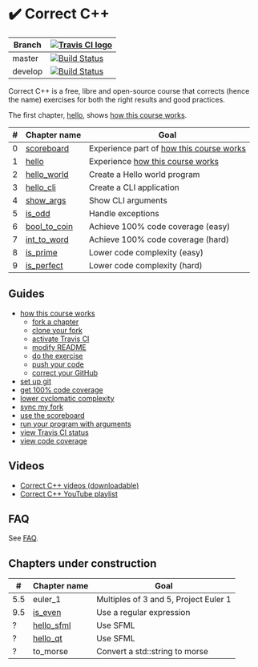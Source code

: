 # :heavy_check_mark: Correct C++

Branch|[![Travis CI logo](pics/TravisCI.png)](https://travis-ci.org)
---|---
master|[![Build Status](https://travis-ci.org/richelbilderbeek/correct_cpp.svg?branch=master)](https://travis-ci.org/richelbilderbeek/correct_cpp)
develop|[![Build Status](https://travis-ci.org/richelbilderbeek/correct_cpp.svg?branch=develop)](https://travis-ci.org/richelbilderbeek/correct_cpp)

Correct C++ is a free, libre and open-source course that corrects (hence the name) exercises for both the right results and good practices.

The first chapter, [hello](https://github.com/richelbilderbeek/correct_cpp), shows [how this course works](doc/how_this_course_works.md).

#|Chapter name|Goal
---|---|---
0|[scoreboard](https://github.com/richelbilderbeek/correct_cpp_scoreboard)|Experience part of [how this course works](doc/how_this_course_works.md)
1|[hello](https://github.com/richelbilderbeek/correct_cpp_hello)|Experience [how this course works](doc/how_this_course_works.md)
2|[hello_world](https://github.com/richelbilderbeek/correct_cpp_hello_world)|Create a Hello world program
3|[hello_cli](https://github.com/richelbilderbeek/correct_cpp_hello_cli)|Create a CLI application
4|[show_args](https://github.com/richelbilderbeek/correct_cpp_show_args)|Show CLI arguments
5|[is_odd](https://github.com/richelbilderbeek/correct_cpp_is_odd)|Handle exceptions
6|[bool_to_coin](https://github.com/richelbilderbeek/correct_cpp_bool_to_coin)|Achieve 100% code coverage (easy)
7|[int_to_word](https://github.com/richelbilderbeek/correct_cpp_int_to_word)|Achieve 100% code coverage (hard)
8|[is_prime](https://github.com/richelbilderbeek/correct_cpp_is_prime)|Lower code complexity (easy)
9|[is_perfect](https://github.com/richelbilderbeek/correct_cpp_is_perfect)|Lower code complexity (hard)

## Guides

 * [how this course works](doc/how_this_course_works.md)
    * [fork a chapter](doc/fork_a_chapter.md)
    * [clone your fork](doc/clone_your_fork.md)
    * [activate Travis CI](doc/activate.md)
    * [modify README](doc/modify_readme.md)
    * [do the exercise](doc/do_the_exercise.md)
    * [push your code](doc/push_your_code.md)
    * [correct your GitHub](doc/correct_your_github.md)
 * [set up git](doc/set_up_git.md)
 * [get 100% code coverage](doc/get_100_percent_code_coverage.md)
 * [lower cyclomatic complexity](doc/lower_cyclomatic_complexity.md)
 * [sync my fork](doc/sync_my_fork.md)
 * [use the scoreboard](doc/use_the_scoreboard.md)
 * [run your program with arguments](doc/run_your_program_with_arguments.md)
 * [view Travis CI status](doc/view_status.md)
 * [view code coverage](doc/view_status.md)

## Videos

 * [Correct C++ videos (downloadable)](https://github.com/richelbilderbeek/correct_cpp_videos)
 * [Correct C++ YouTube playlist](https://www.youtube.com/playlist?list=PLu8_ZyzXyRDGrht1eWbzjbAC1NxG1jN1T)

## FAQ

See [FAQ](doc/faq.md).

## Chapters under construction

#|Chapter name|Goal
---|---|---
5.5 |euler_1|Multiples of 3 and 5, Project Euler 1
9.5 |[is_even](https://github.com/richelbilderbeek/correct_cpp_is_even)|Use a regular expression
? |[hello_sfml](https://github.com/richelbilderbeek/correct_cpp_hello_sfml)|Use SFML
? |[hello_qt](https://github.com/richelbilderbeek/correct_cpp_hello_qt)|Use SFML
?|to_morse|Convert a std::string to morse